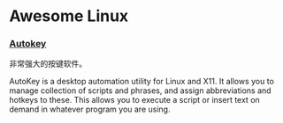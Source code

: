 <!--TITLE: Linux 实用工具 -->
# Awesome Linux

### [Autokey](https://code.google.com/p/autokey/)
非常强大的按键软件。

AutoKey is a desktop automation utility for Linux and X11. It allows you to manage collection of scripts and phrases, and assign abbreviations and hotkeys to these. This allows you to execute a script or insert text on demand in whatever program you are using.





